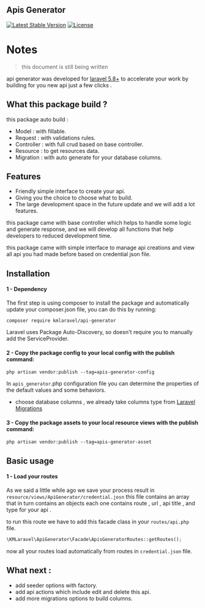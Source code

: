 ## Apis Generator
[![Latest Stable Version](https://poser.pugx.org/kmlaravel/api-generator/v)](//packagist.org/packages/kmlaravel/api-generator) 
[![License](https://poser.pugx.org/kmlaravel/api-generator/license)](//packagist.org/packages/kmlaravel/api-generator)
# Notes 
> this document is still being written
>
api generator was developed for [laravel 5.8+](http://laravel.com/) to accelerate your
work by building for you new api just a few clicks .

What this package build ?
-------------------------
this package auto build :
- Model : with fillable.
- Request : with validations rules.
- Controller : with full crud based on base controller.
- Resource : to get resources data.
- Migration : with auto generate for your database columns.

Features
--------
- Friendly simple interface to create your api.
- Giving you the choice to choose what to build.
- The large development space in the future update and we will  add a lot features.

this package came with base controller which helps to handle some logic and generate response, and we will develop all functions that help developers to reduced development time.

this package came with simple interface to manage api creations and view all api you had made before based on credential json file. 

Installation
------------
#### 1 - Dependency
The first step is using composer to install the package and automatically update your composer.json file, you can do this by running:

```shell
composer require kmlaravel/api-generator
```
Laravel uses Package Auto-Discovery, so doesn't require you to manually add the ServiceProvider.

#### 2 - Copy the package config to your local config with the publish command:
```shell
php artisan vendor:publish --tag=apis-generator-config
```
In `apis_generator`.php configuration file you can determine the properties of the default values and some behaviors.
- choose database columns , we already take columns type from [Laravel Migrations](https://laravel.com/docs/6.x/migrations)

#### 3 - Copy the package assets to your local resource views with the publish command:
```shell
php artisan vendor:publish --tag=apis-generator-asset
```

Basic usage
-----------
#### 1 - Load your routes
As we said a little while ago we save your process result in `resource/views/ApiGenerator/credential.josn` 
this file contains an array that in turn contains an objects each one contains route , url , api title , and type for your api .

to run this route we have to add this facade class in your `routes/api.php` file.
```php 
\KMLaravel\ApiGenerator\Facade\ApisGeneratorRoutes::getRoutes();
```
now all your routes load automatically from routes in `credential.json` file.

What next :
-----------
- add seeder options with factory.
- add api actions which include edit and delete this api.
- add more migrations options to build columns.
